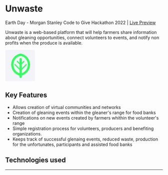 # Unwaste
 Earth Day - Morgan Stanley Code to Give Hackathon 2022 | [Live Preview](https://oaxp.github.io/Unwaste/)
 
Unwaste is a web-based platform that will help farmers share  information about gleaning opportunities, connect volunteers to events, and notify non profits when the produce is available.
 
 ![](images/leaf.png)
 
## Key Features

- Allows creation of virtual communities and networks 
- Creation of gleaning events within the gleaner's range for food banks 
- Notifications on new events created by farmers whithin the volunteer's range 
- Simple registration process for volunteers, producers and benefiting organizations.
- Keeps track of successful glenaing events, reduced waste, production for the unfortunates, participants and assisted food banks 
 
 ## Technologies used 
 

<hr>
